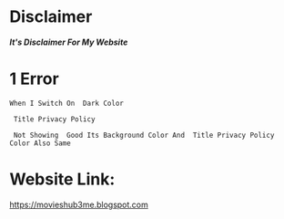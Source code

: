 #  Disclaimer
***It's  Disclaimer For My Website***

# 1 Error
` When I Switch On  Dark Color ` 

` Title Privacy Policy` 

` Not Showing  Good Its Background Color And  Title Privacy Policy Color Also Same` 

# Website Link:
https://movieshub3me.blogspot.com 
